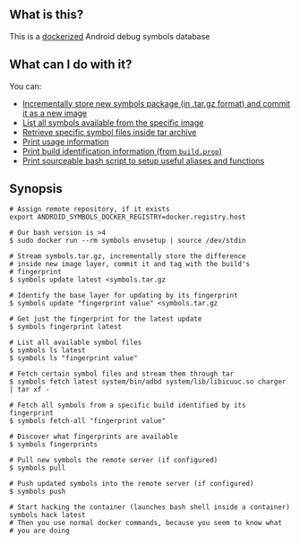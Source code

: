## What is this?

This is a [dockerized](https://docker.com/) Android debug symbols database

## What can I do with it?

You can:

* [Incrementally store new symbols package (in .tar.gz format) and commit it as a new image](incremental-storing.html)
* [List all symbols available from the specific image](symbols-listing.html)
* [Retrieve specific symbol files inside tar archive](retrieving.html)
* [Print usage information](usage-printing.html)
* [Print build identification information (from `build.prop`)](figuring-build.html)
* [Print sourceable bash script to setup useful aliases and functions](sourcing-aliases.html)

## Synopsis

    # Assign remote repository, if it exists
    export ANDROID_SYMBOLS_DOCKER_REGISTRY=docker.registry.host

    # Our bash version is >4
    $ sudo docker run --rm symbols envsetup | source /dev/stdin

    # Stream symbols.tar.gz, incrementally store the difference
    # inside new image layer, commit it and tag with the build's
    # fingerprint
    $ symbols update latest <symbols.tar.gz

    # Identify the base layer for updating by its fingerprint
    $ symbols update "fingerprint value" <symbols.tar.gz

    # Get just the fingerprint for the latest update
    $ symbols fingerprint latest

    # List all available symbol files
    $ symbols ls latest
    $ symbols ls "fingerprint value"

    # Fetch certain symbol files and stream them through tar
    $ symbols fetch latest system/bin/adbd system/lib/libicuuc.so charger | tar xf -

    # Fetch all symbols from a specific build identified by its fingerprint
    $ symbols fetch-all "fingerprint value"

    # Discover what fingerprints are available
    $ symbols fingerprints

    # Pull new symbols the remote server (if configured)
    $ symbols pull

    # Push updated symbols into the remote server (if configured)
    $ symbols push

    # Start hacking the container (launches bash shell inside a container)
    symbols hack latest
    # Then you use normal docker commands, because you seem to know what
    # you are doing

